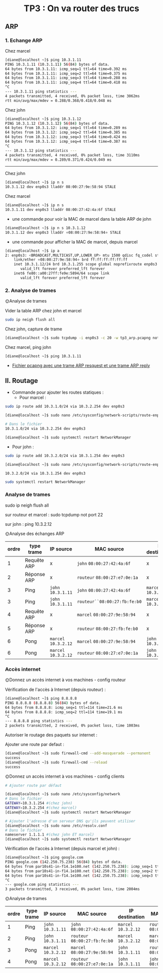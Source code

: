 # <div align='center'>TP3 : On va router des trucs

## ARP

### 1. Echange ARP

Chez marcel

```bash
[diane@localhost ~]$ ping 10.3.1.11
PING 10.3.1.11 (10.3.1.11) 56(84) bytes of data.
64 bytes from 10.3.1.11: icmp_seq=1 ttl=64 time=0.392 ms
64 bytes from 10.3.1.11: icmp_seq=2 ttl=64 time=0.375 ms
64 bytes from 10.3.1.11: icmp_seq=3 ttl=64 time=0.288 ms
64 bytes from 10.3.1.11: icmp_seq=4 ttl=64 time=0.418 ms
^C
--- 10.3.1.11 ping statistics ---
4 packets transmitted, 4 received, 0% packet loss, time 3062ms
rtt min/avg/max/mdev = 0.288/0.368/0.418/0.048 ms
```

Chez john

```bash
[diane@localhost ~]$ ping 10.3.1.12
PING 10.3.1.12 (10.3.1.12) 56(84) bytes of data.
64 bytes from 10.3.1.12: icmp_seq=1 ttl=64 time=0.289 ms
64 bytes from 10.3.1.12: icmp_seq=2 ttl=64 time=0.385 ms
64 bytes from 10.3.1.12: icmp_seq=3 ttl=64 time=0.424 ms
64 bytes from 10.3.1.12: icmp_seq=4 ttl=64 time=0.387 ms
^C
--- 10.3.1.12 ping statistics ---
4 packets transmitted, 4 received, 0% packet loss, time 3110ms
rtt min/avg/max/mdev = 0.289/0.371/0.424/0.049 ms
```

-------------------------------------------

Chez john

```bash
[diane@localhost ~]$ ip n s
10.3.1.12 dev enp0s3 lladdr 08:00:27:9e:58:94 STALE
```

Chez marcel

```bash
[diane@localhost ~]$ ip n s
10.3.1.11 dev enp0s3 lladdr 08:00:27:42:4a:6f STALE
```

- une commande pour voir la MAC de marcel dans la table ARP de john

```bash
[diane@localhost ~]$ ip n s 10.3.1.12
10.3.1.12 dev enp0s3 lladdr ⭐08:00:27:9e:58:94⭐ STALE
```

- une commande pour afficher la MAC de marcel, depuis marcel

```bash
[diane@localhost ~]$ ip a
2: enp0s3: <BROADCAST,MULTICAST,UP,LOWER_UP> mtu 1500 qdisc fq_codel state UP group default qlen 1000
    link/ether ⭐08:00:27:9e:58:94⭐ brd ff:ff:ff:ff:ff:ff
    inet 10.3.1.12/24 brd 10.3.1.255 scope global noprefixroute enp0s3
       valid_lft forever preferred_lft forever
    inet6 fe80::a00:27ff:fe9e:5894/64 scope link
       valid_lft forever preferred_lft forever
```

### 2. Analyse de trames

🌞Analyse de trames

Vider la table ARP chez john et marcel

```bash
sudo ip neigh flush all
```

Chez john, capture de trame

```bash
[diane@localhost ~]$ sudo tcpdump -i enp0s3 -c 20 -w tp3_arp.pcapng not port 22
```

Chez marcel, ping john

```bash
[diane@localhost ~]$ ping 10.3.1.11
```

- [Fichier pcapng avec une trame ARP resquest et une trame ARP reply](tp3_arp.pcapng)

## II. Routage

- Commande pour ajouter les routes statiques :
    - Pour marcel :
    
```bash
sudo ip route add 10.3.1.0/24 via 10.3.2.254 dev enp0s3
```

```bash
[diane@localhost ~]$ sudo nano /etc/sysconfig/network-scripts/route-enp0s3

# Dans le fichier
10.3.1.0/24 via 10.3.2.254 dev enp0s3 

[diane@localhost ~]$ sudo systemctl restart NetworkManager
```

- Pour john :

```bash
sudo ip route add 10.3.2.0/24 via 10.3.1.254 dev enp0s3
```

```bash
[diane@localhost ~]$ sudo nano /etc/sysconfig/network-scripts/route-enp0s3

10.3.2.0/24 via 10.3.1.254 dev enp0s3

sudo systemctl restart NetworkManager

```

### Analyse de trames

sudo ip neigh flush all

sur routeur et marcel : sudo tcpdump not port 22

sur john : ping 10.3.2.12

🌞Analyse des échanges ARP

| ordre | type trame  | IP source           | MAC source                   | IP destination      | MAC destination              |
| ----- | ----------- | ------------------- | ---------------------------- | ------------------- | ---------------------------- |
| 1     | Requête ARP | x                   | `john` `08:00:27:42:4a:6f`   | x                   | Broadcast `FF:FF:FF:FF:FF`   |
| 2     | Réponse ARP | x                   | `routeur` `08:00:27:e7:0e:1a`| x                   | `john` `08:00:27:42:4a:6f`   |
| 3     | Ping        | `john` `10.3.1.11`  | `john` `08:00:27:42:4a:6f`   | `marcel` `10.3.2.12`| `routeur` `08:00:27:e7:0e:1a`|
| 3     | Ping        | `john` `10.3.1.11`  | `routeur``08:00:27:fb:fe:b0` | `marcel` `10.3.2.12`| `marcel` `08:00:27:9e:58:94` |
| 4     | Requête ARP | x                   | `marcel` `08:00:27:9e:58:94` | x                   | Broadcast `FF:FF:FF:FF:FF`   |
| 5     | Réponse ARP | x                   | `routeur` `08:00:27:fb:fe:b0`| x                   | `marcel` `08:00:27:9e:58:94` |
| 6     | Pong        | `marcel` `10.3.2.12`| `marcel` `08:00:27:9e:58:94` | `john` `10.3.1.11`  | `routeur` `08:00:27:fb:fe:b0`|
| 6     | Pong        | `marcel` `10.3.2.12`| `routeur` `08:00:27:e7:0e:1a`| `john` `10.3.1.11`  | `john` `08:00:27:42:4a:6f`   |

### Accès internet

🌞Donnez un accès internet à vos machines - config routeur

Vérification de l'accès à Internet (depuis routeur) :

```bash
[diane@localhost ~]$ ping 8.8.8.8
PING 8.8.8.8 (8.8.8.8) 56(84) bytes of data.
64 bytes from 8.8.8.8: icmp_seq=1 ttl=114 time=21.6 ms
64 bytes from 8.8.8.8: icmp_seq=2 ttl=114 time=19.1 ms
^C
--- 8.8.8.8 ping statistics ---
2 packets transmitted, 2 received, 0% packet loss, time 1003ms
```

Autoriser le routage des paquets sur internet :

Ajouter une route par defaut :

```bash
[diane@localhost ~]$ sudo firewall-cmd --add-masquerade --permanent
success
[diane@localhost ~]$ sudo firewall-cmd --reload
success
```

🌞Donnez un accès internet à vos machines - config clients

```bash
# Ajouter route par défaut

[diane@localhost ~]$ sudo nano /etc/sysconfig/network
# Dans le fichier
GATEWAY=10.3.1.254 #(chez john)
GATEWAY=10.3.2.254 #(chez marcel)
[diane@localhost ~]$ sudo systemctl restart NetworkManager

# Ajouter l'adresse d'un serveur DNS qu'ils peuvent utiliser
[diane@localhost ~]$ sudo nano /etc/resolv.conf
# Dans le fichier
nameserver 1.1.1.1 #(chez john ET marcel)
[diane@localhost ~]$ sudo systemctl restart NetworkManager
```

Vérification de l'accès à Internet (depuis marcel et john) :

```bash
[diane@localhost ~]$ ping google.com
PING google.com (142.250.75.238) 56(84) bytes of data.
64 bytes from par10s41-in-f14.1e100.net (142.250.75.238): icmp_seq=1 ttl=116 time=30.5 ms
64 bytes from par10s41-in-f14.1e100.net (142.250.75.238): icmp_seq=2 ttl=116 time=27.4 ms
64 bytes from par10s41-in-f14.1e100.net (142.250.75.238): icmp_seq=3 ttl=116 time=28.1 ms
^C
--- google.com ping statistics ---
3 packets transmitted, 3 received, 0% packet loss, time 2004ms
```

🌞Analyse de trames

| ordre | type trame  | IP source           | MAC source                   | IP destination      | MAC destination              |
| ----- | ----------- | ------------------- | ---------------------------- | ------------------- | ---------------------------- |
| 1     | Ping        | `john` `10.3.1.11`  | `john` `08:00:27:42:4a:6f`   | `marcel` `10.3.2.12`| `routeur` `08:00:27:e7:0e:1a`|
| 2     | Ping        | `john` `10.3.1.11`  | `routeur` `08:00:27:fb:fe:b0`| `marcel` `10.3.2.12`| `marcel` `08:00:27:9e:58:94` |
| 3     | Pong        | `marcel` `10.3.2.12`| `marcel` `08:00:27:9e:58:94` | `john` `10.3.1.11`  | `routeur` `08:00:27:fb:fe:b0`|
| 4     | Pong        | `marcel` `10.3.2.12`| `routeur` `08:00:27:e7:0e:1a`| `john` `10.3.1.11`  | `john` `08:00:27:42:4a:6f`   |
